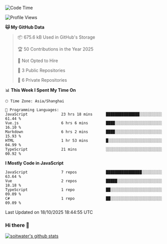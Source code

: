 <!--START_SECTION:waka-->
![Code Time](http://img.shields.io/badge/Code%20Time-5%2C647%20hrs%206%20mins-blue)

![Profile Views](http://img.shields.io/badge/Profile%20Views-1-blue)

**🐱 My GitHub Data** 

> 📦 675.6 kB Used in GitHub's Storage 
 > 
> 🏆 50 Contributions in the Year 2025
 > 
> 🚫 Not Opted to Hire
 > 
> 📜 3 Public Repositories 
 > 
> 🔑 6 Private Repositories 
 > 
📊 **This Week I Spent My Time On** 

```text
🕑︎ Time Zone: Asia/Shanghai

💬 Programming Languages: 
JavaScript               23 hrs 18 mins      ███████████████░░░░░░░░░░   61.44 % 
Vue.js                   6 hrs 6 mins        ████░░░░░░░░░░░░░░░░░░░░░   16.10 % 
Markdown                 6 hrs 2 mins        ████░░░░░░░░░░░░░░░░░░░░░   15.93 % 
HTML                     1 hr 53 mins        █░░░░░░░░░░░░░░░░░░░░░░░░   04.99 % 
TypeScript               21 mins             ░░░░░░░░░░░░░░░░░░░░░░░░░   00.92 % 
```

**I Mostly Code in JavaScript** 

```text
JavaScript               7 repos             ████████████████░░░░░░░░░   63.64 % 
Vue                      2 repos             █████░░░░░░░░░░░░░░░░░░░░   18.18 % 
TypeScript               1 repo              ██░░░░░░░░░░░░░░░░░░░░░░░   09.09 % 
C#                       1 repo              ██░░░░░░░░░░░░░░░░░░░░░░░   09.09 % 
```




 Last Updated on 18/10/2025 18:44:55 UTC
<!--END_SECTION:waka-->

### Hi there 👋
[![soitwater's github stats](https://github-readme-stats.vercel.app/api?username=soitwater)](https://github.com/soitwater/github-readme-stats)
